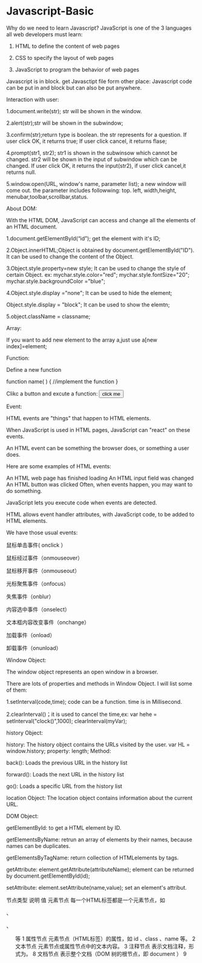 # Javascript-Basic

Why do we need to learn Javascript?
JavaScript is one of the 3 languages all web developers must learn:

   1. HTML to define the content of web pages

   2. CSS to specify the layout of web pages

   3. JavaScript to program the behavior of web pages

Javascript is in <script></script> block.
get Javasctipt file form other place: <script src="script.js"></script>
Javascript code can be put in <head></head> and <body></body> block but can also be put anywhere.

Interaction with user:

1.document.write(str); str will be shown in the window.

2.alert(str);str will be shown in the subwindow;

3.confirm(str);return type is boolean. the str represents for a question. If user click OK, it returns true; If user click cancel, it returns flase;

4.prompt(str1, str2); str1 is shown in the subwinsow which cannot be changed. str2 will be shown in the input of subwindow which can be changed. If user click OK, it returns the input(str2), if user click cancel,it returns null.

5.window.open(URL, window's name, parameter list); a new window will come out. the parameter includes followwing: top. left, width,height, menubar,toolbar,scrollbar,status.

About DOM:

With the HTML DOM, JavaScript can access and change all the elements of an HTML document.

 1.document.getElementById(“id”); get the element with it's ID;
 
 2.Object.innerHTML;Object is obtained by document.getElementById("ID"). It can be used to change the content of the Object.
 
 3.Object.style.property=new style; It can be used to change the style of certain Object. ex: mychar.style.color="red";
   mychar.style.fontSize="20";
   mychar.style.backgroundColor ="blue";
   
 4.Object.style.display ="none"; It can be used to hide the element;
 
   Object.style.display = "block"; It can be used to show the elemtn;
   
 5.object.className = classname;
 
 Array:
 
 If you want to add new element to the array a,just use a[new index]=element;
 
 Function:
 
 Define a new function
 
 function  name( )
{
     //implement the function
}

Clikc a button and excute a function: <input type="button"  value="click me" onclick="function()">  


Event:

HTML events are "things" that happen to HTML elements.


When JavaScript is used in HTML pages, JavaScript can "react" on these events.

An HTML event can be something the browser does, or something a user does.

Here are some examples of HTML events:

An HTML web page has finished loading
An HTML input field was changed
An HTML button was clicked
Often, when events happen, you may want to do something.

JavaScript lets you execute code when events are detected.

HTML allows event handler attributes, with JavaScript code, to be added to HTML elements.

We have those usual events: 

鼠标单击事件( onclick ）

鼠标经过事件（onmouseover）

鼠标移开事件（onmouseout）

光标聚焦事件（onfocus）

失焦事件（onblur）

内容选中事件（onselect）

文本框内容改变事件（onchange）

加载事件（onload）

卸载事件（onunload）

Window Object:

The window object represents an open window in a browser.

There are lots of properties and methods in Window Object. I will list some of them:

1.setInterval(code,time); code can be a function. time is in Millisecond.

2.clearInterval()；it is used to cancel the time,ex: var hehe = setInterval("clock()",1000); clearInterval(myVar);

history Object:

history: The history object contains the URLs visited by the user. var HL =  window.history;  property: length;
Method:

back():	Loads the previous URL in the history list

forward():	Loads the next URL in the history list

go():	Loads a specific URL from the history list

location Object:
The location object contains information about the current URL.

DOM Object: 

getElementById: to get a HTML element by ID.

getElementsByName: retrun an array of elements by their names, because names can be duplicates.

getElementsByTagName: return collection of HTMLelements by tags. 

getAttribute: element.getAttribute(attributeName); element can be returned by document.getElementById(id);

setAttribute: element.setAttribute(name,value); set an element's attribut.

节点类型	说明	                                                   值
元素节点	每一个HTML标签都是一个元素节点，如 <div> 、 <p>、<ul>等	1
属性节点	元素节点（HTML标签）的属性，如 id 、class 、name 等。	   2
文本节点	元素节点或属性节点中的文本内容。	                        3
注释节点	表示文档注释，形式为<!-- comment text -->。           	8
文档节点	表示整个文档（DOM 树的根节点，即 document ）          	9





 
 


 



